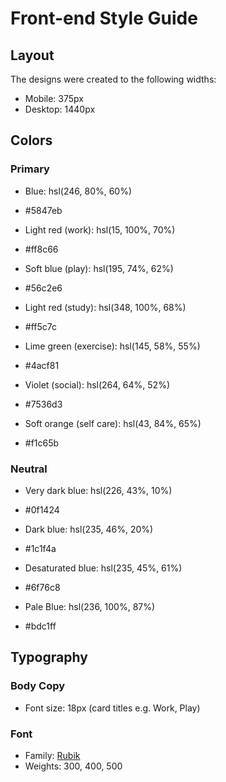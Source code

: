 # Front-end Style Guide

## Layout

The designs were created to the following widths:

- Mobile: 375px
- Desktop: 1440px

## Colors

### Primary

- Blue: hsl(246, 80%, 60%)
- #5847eb


- Light red (work): hsl(15, 100%, 70%)
- #ff8c66

- Soft blue (play): hsl(195, 74%, 62%)
- #56c2e6

- Light red (study): hsl(348, 100%, 68%)
- #ff5c7c

- Lime green (exercise): hsl(145, 58%, 55%)
- #4acf81

- Violet (social): hsl(264, 64%, 52%)
- #7536d3

- Soft orange (self care): hsl(43, 84%, 65%)
- 	#f1c65b

### Neutral

- Very dark blue: hsl(226, 43%, 10%)
- #0f1424

- Dark blue: hsl(235, 46%, 20%)
- #1c1f4a

- Desaturated blue: hsl(235, 45%, 61%)
- #6f76c8
- Pale Blue: hsl(236, 100%, 87%)
- 	#bdc1ff

## Typography

### Body Copy

- Font size: 18px (card titles e.g. Work, Play)

### Font

- Family: [Rubik](https://fonts.google.com/specimen/Rubik)
- Weights: 300, 400, 500
